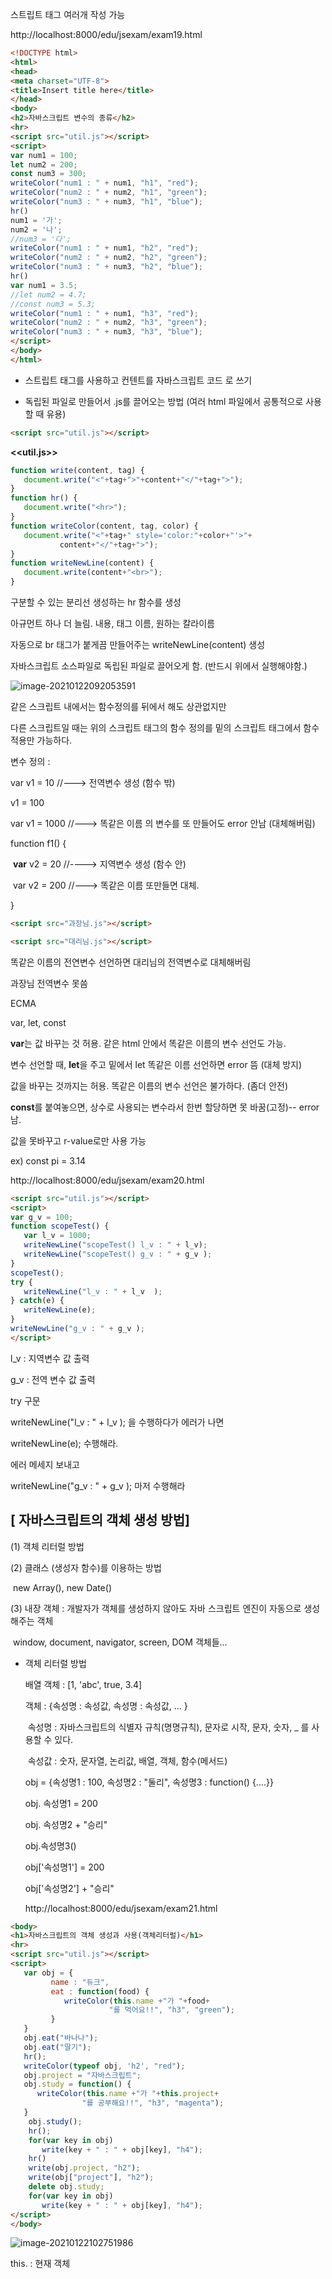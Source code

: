 스트립트 태그 여러개 작성 가능

http://localhost:8000/edu/jsexam/exam19.html

```html
<!DOCTYPE html>
<html>
<head>
<meta charset="UTF-8">
<title>Insert title here</title>
</head>
<body>
<h2>자바스크립트 변수의 종류</h2>
<hr>
<script src="util.js"></script>
<script>
var num1 = 100;
let num2 = 200;
const num3 = 300;
writeColor("num1 : " + num1, "h1", "red");
writeColor("num2 : " + num2, "h1", "green");
writeColor("num3 : " + num3, "h1", "blue");
hr()
num1 = '가';
num2 = '나';
//num3 = '다';
writeColor("num1 : " + num1, "h2", "red");
writeColor("num2 : " + num2, "h2", "green");
writeColor("num3 : " + num3, "h2", "blue");
hr()
var num1 = 3.5;
//let num2 = 4.7;
//const num3 = 5.3;
writeColor("num1 : " + num1, "h3", "red");
writeColor("num2 : " + num2, "h3", "green");
writeColor("num3 : " + num3, "h3", "blue");
</script>
</body>
</html>
```

- 스트립트 태그를 사용하고 컨텐트를 자바스크립트 코드 로 쓰기

- 독립된 파일로 만들어서 .js를 끌어오는 방법 (여러 html 파일에서 공통적으로 사용할 때 유용)

```html
<script src="util.js"></script>
```

**<<util.js>>**

```javascript
function write(content, tag) {
   document.write("<"+tag+">"+content+"</"+tag+">");  
}
function hr() {
   document.write("<hr>");
}
function writeColor(content, tag, color) {
   document.write("<"+tag+" style='color:"+color+"'>"+
           content+"</"+tag+">");   
}
function writeNewLine(content) {
   document.write(content+"<br>");    
}
```

구분할 수 있는 분리선 생성하는 hr 함수를 생성

아규먼트 하나 더 늘림. 내용, 태그 이름, 원하는 칼라이름

자동으로 br 태그가 붙게끔 만들어주는 writeNewLine(content) 생성

자바스크립트 소스파일로 독립된 파일로 끌어오게 함. (반드시 위에서 실행해야함.)

![image-20210122092053591](C:\Users\jinsujeong\AppData\Roaming\Typora\typora-user-images\image-20210122092053591.png)

같은 스크립트 내에서는 함수정의를 뒤에서 해도 상관없지만

다른 스크립트일 때는 위의 스크립트 태그의 함수 정의를 밑의 스크립트 태그에서 함수 적용만 가능하다.



변수 정의 :  

var v1 = 10    //--->  전역변수 생성 (함수 밖)

v1 = 100

var v1 = 1000   //---> 똑같은 이름 의 변수를 또 만들어도 error 안남 (대체해버림)

function f1() {

​	**var** v2 = 20   //----> 지역변수 생성 (함수 안)

​	var v2 = 200     //---> 똑같은 이름 또만들면 대체.

}



```html
<script src="과장님.js"></script>
```

```html
<script src="대리님.js"></script>
```

똑같은 이름의 전연변수 선언하면 대리님의 전역변수로 대체해버림

과장님 전역변수 못씀



ECMA



var, let, const

**var**는 값 바꾸는 것 허용. 같은 html 안에서 똑같은 이름의 변수 선언도 가능.

변수 선언할 때, **let**을 주고 밑에서 let 똑같은 이름 선언하면 error 뜸 (대체 방지)

값을 바꾸는 것까지는 허용.  똑같은 이름의 변수 선언은 불가하다. (좀더 안전)

**const**를 붙여놓으면, 상수로 사용되는 변수라서 한번 할당하면 못 바꿈(고정)-- error 남.

값을 못바꾸고 r-value로만 사용 가능

ex) const pi = 3.14



http://localhost:8000/edu/jsexam/exam20.html

```html
<script src="util.js"></script> 
<script>
var g_v = 100;
function scopeTest() {
   var l_v = 1000;
   writeNewLine("scopeTest() l_v : " + l_v);
   writeNewLine("scopeTest() g_v : " + g_v );
}
scopeTest();
try {
   writeNewLine("l_v : " + l_v  );
} catch(e) {
   writeNewLine(e);
}
writeNewLine("g_v : " + g_v );
</script>
```

l_v : 지역변수 값 출력

g_v : 전역 변수 값 출력

try 구문 

writeNewLine("l_v : " + l_v  ); 을 수행하다가 에러가 나면

writeNewLine(e); 수행해라.

에러 메세지 보내고 

writeNewLine("g_v : " + g_v ); 마저 수행해라







## [ 자바스크립트의 객체 생성 방법]

(1) 객체 리터럴 방법

(2) 클래스 (생성자 함수)를 이용하는 방법

​	new Array(), new Date()

(3) 내장 객체 : 개발자가 객체를 생성하지 않아도 자바 스크립트 엔진이 자동으로 생성해주는 객체

​	window, document, navigator, screen, DOM 객체들...



- 객체 리터럴 방법

  배열 객체 : [1, 'abc', true, 3.4]

  객체 : {속성명 : 속성값, 속성명 : 속성값, ... }

  ​			속성명 : 자바스크립트의 식별자 규칙(명명규칙), 문자로 시작, 문자, 숫자, _ 를 사용할 수 있다.

  ​			속성값 : 숫자, 문자열, 논리값, 배열, 객체, 함수(메서드)

  obj = {속성명1 : 100, 속성명2 : "둘리", 속성명3 : function()  {....}}

  obj. 속성명1 = 200

  obj. 속성명2  + "승리"

  obj.속성명3() 

  

  obj['속성명1'] = 200

  obj['속성명2'] + "승리"

  http://localhost:8000/edu/jsexam/exam21.html

```html
<body>
<h1>자바스크립트의 객체 생성과 사용(객체리터럴)</h1>
<hr>
<script src="util.js"></script>
<script>
   var obj = {
         name : "듀크",
         eat : function(food) {
            writeColor(this.name +"가 "+food+
                      "를 먹어요!!", "h3", "green");
         }
   }
   obj.eat("바나나");
   obj.eat("딸기");
   hr();
   writeColor(typeof obj, 'h2', "red");
   obj.project = "자바스크립트";
   obj.study = function() {
      writeColor(this.name +"가 "+this.project+
                "를 공부해요!!", "h3", "magenta");
   }
    obj.study();
    hr();
    for(var key in obj)
       write(key + " : " + obj[key], "h4");
    hr()
    write(obj.project, "h2");
    write(obj["project"], "h2");
    delete obj.study;
    for(var key in obj)
       write(key + " : " + obj[key], "h4");
</script>
</body>
```

![image-20210122102751986](C:\Users\jinsujeong\AppData\Roaming\Typora\typora-user-images\image-20210122102751986.png)

this. :  현재 객체